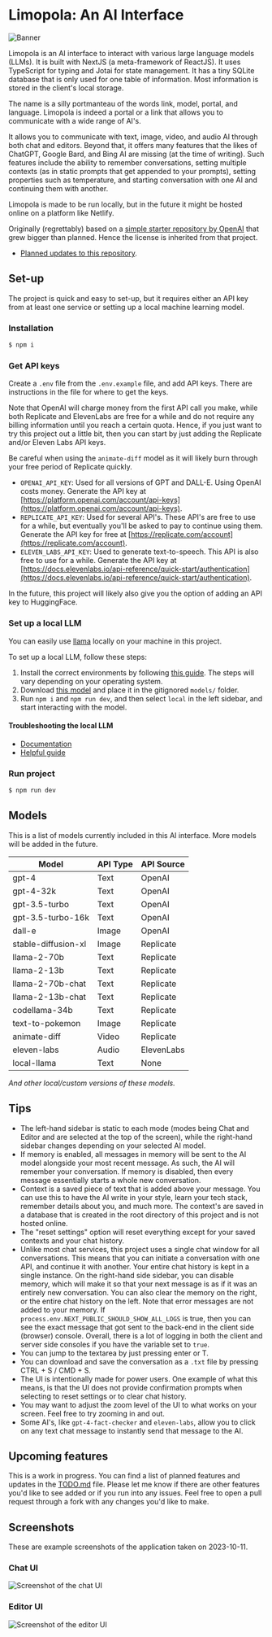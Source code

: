 # Limopola: An AI Interface

![Banner](./public/banner.png)

Limopola is an AI interface to interact with various large language models (LLMs). It is built with NextJS (a meta-framework of ReactJS). It uses TypeScript for typing and Jotai for state management. It has a tiny SQLite database that is only used for one table of information. Most information is stored in the client's local storage.

The name is a silly portmanteau of the words link, model, portal, and language. Limopola is indeed a portal or a link that allows you to communicate with a wide range of AI's.

It allows you to communicate with text, image, video, and audio AI through both chat and editors. Beyond that, it offers many features that the likes of ChatGPT, Google Bard, and Bing AI are missing (at the time of writing). Such features include the ability to remember conversations, setting multiple contexts (as in static prompts that get appended to your prompts), setting properties such as temperature, and starting conversation with one AI and continuing them with another.

Limopola is made to be run locally, but in the future it might be hosted online on a platform like Netlify.

Originally (regrettably) based on a [simple starter repository by OpenAI](https://github.com/openai/openai-quickstart-node) that grew bigger than planned. Hence the license is inherited from that project.

- [Planned updates to this repository](https://github.com/jacobbergdahl/limopola/blob/main/TODO.md).

## Set-up

The project is quick and easy to set-up, but it requires either an API key from at least one service or setting up a local machine learning model.

### Installation

```bash
$ npm i
```

### Get API keys

Create a `.env` file from the `.env.example` file, and add API keys. There are instructions in the file for where to get the keys.

Note that OpenAI will charge money from the first API call you make, while both Replicate and ElevenLabs are free for a while and do not require any billing information until you reach a certain quota. Hence, if you just want to try this project out a little bit, then you can start by just adding the Replicate and/or Eleven Labs API keys.

Be careful when using the `animate-diff` model as it will likely burn through your free period of Replicate quickly.

- `OPENAI_API_KEY`: Used for all versions of GPT and DALL-E. Using OpenAI costs money. Generate the API key at [https://platform.openai.com/account/api-keys](https://platform.openai.com/account/api-keys).
- `REPLICATE_API_KEY`: Used for several API's. These API's are free to use for a while, but eventually you'll be asked to pay to continue using them. Generate the API key for free at [https://replicate.com/account](https://replicate.com/account).
- `ELEVEN_LABS_API_KEY`: Used to generate text-to-speech. This API is also free to use for a while. Generate the API key at [https://docs.elevenlabs.io/api-reference/quick-start/authentication](https://docs.elevenlabs.io/api-reference/quick-start/authentication).

In the future, this project will likely also give you the option of adding an API key to HuggingFace.

### Set up a local LLM

You can easily use [llama](https://ai.meta.com/resources/models-and-libraries/llama/) locally on your machine in this project.

To set up a local LLM, follow these steps:

1. Install the correct environments by following [this guide](https://github.com/cocktailpeanut/dalai#quickstart). The steps will vary depending on your operating system.
2. Download [this model](https://huggingface.co/TheBloke/airoboros-13b-gpt4-GGML/resolve/main/airoboros-13b-gpt4.ggmlv3.q4_0.bin) and place it in the gitignored `models/` folder.
3. Run `npm i` and `npm run dev`, and then select `local` in the left sidebar, and start interacting with the model.

#### Troubleshooting the local LLM

- [Documentation](https://llama-node.vercel.app/docs/start)
- [Helpful guide](https://blog.devgenius.io/how-to-generate-html-content-with-ai-using-llama-node-and-express-e1b1e0e1a55b)

### Run project

```bash
$ npm run dev
```

## Models

This is a list of models currently included in this AI interface. More models will be added in the future.

| Model               | API Type | API Source |
| ------------------- | -------- | ---------- |
| gpt-4               | Text     | OpenAI     |
| gpt-4-32k           | Text     | OpenAI     |
| gpt-3.5-turbo       | Text     | OpenAI     |
| gpt-3.5-turbo-16k   | Text     | OpenAI     |
| dall-e              | Image    | OpenAI     |
| stable-diffusion-xl | Image    | Replicate  |
| llama-2-70b         | Text     | Replicate  |
| llama-2-13b         | Text     | Replicate  |
| llama-2-70b-chat    | Text     | Replicate  |
| llama-2-13b-chat    | Text     | Replicate  |
| codellama-34b       | Text     | Replicate  |
| text-to-pokemon     | Image    | Replicate  |
| animate-diff        | Video    | Replicate  |
| eleven-labs         | Audio    | ElevenLabs |
| local-llama         | Text     | None       |

_And other local/custom versions of these models._

## Tips

- The left-hand sidebar is static to each mode (modes being Chat and Editor and are selected at the top of the screen), while the right-hand sidebar changes depending on your selected AI model.
- If memory is enabled, all messages in memory will be sent to the AI model alongside your most recent message. As such, the AI will remember your conversation. If memory is disabled, then every message essentially starts a whole new conversation.
- Context is a saved piece of text that is added above your message. You can use this to have the AI write in your style, learn your tech stack, remember details about you, and much more. The context's are saved in a database that is created in the root directory of this project and is not hosted online.
- The "reset settings" option will reset everything except for your saved contexts and your chat history.
- Unlike most chat services, this project uses a single chat window for all conversations. This means that you can initiate a conversation with one API, and continue it with another. Your entire chat history is kept in a single instance. On the right-hand side sidebar, you can disable memory, which will make it so that your next message is as if it was an entirely new conversation. You can also clear the memory on the right, or the entire chat history on the left. Note that error messages are not added to your memory. If `process.env.NEXT_PUBLIC_SHOULD_SHOW_ALL_LOGS` is true, then you can see the exact message that got sent to the back-end in the client side (browser) console. Overall, there is a lot of logging in both the client and server side consoles if you have the variable set to `true`.
- You can jump to the textarea by just pressing enter or T.
- You can download and save the conversation as a `.txt` file by pressing CTRL + S / CMD + S.
- The UI is intentionally made for power users. One example of what this means, is that the UI does not provide confirmation prompts when selecting to reset settings or to clear chat history.
- You may want to adjust the zoom level of the UI to what works on your screen. Feel free to try zooming in and out.
- Some AI's, like `gpt-4-fact-checker` and `eleven-labs`, allow you to click on any text chat message to instantly send that message to the AI.

## Upcoming features

This is a work in progress. You can find a list of planned features and updates in the [TODO.md](https://github.com/jacobbergdahl/limopola/blob/main/TODO.md) file. Please let me know if there are other features you'd like to see added or if you run into any issues. Feel free to open a pull request through a fork with any changes you'd like to make.

## Screenshots

These are example screenshots of the application taken on 2023-10-11.

### Chat UI

![Screenshot of the chat UI](./public/screenshot1.png)

### Editor UI

![Screenshot of the editor UI](./public/screenshot2.png)
